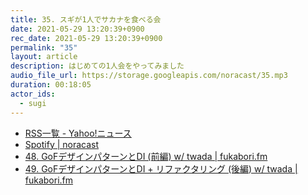 ```yaml
---
title: 35. スギが1人でサカナを食べる会
date: 2021-05-29 13:20:39+0900
rec_date: 2021-05-29 13:20:39+0900
permalink: "35"
layout: article
description: はじめての1人会をやってみました
audio_file_url: https://storage.googleapis.com/noracast/35.mp3
duration: 00:18:05
actor_ids:
  - sugi
---
```

 - [RSS一覧 - Yahoo!ニュース](https://news.yahoo.co.jp/rss)
 - [Spotify | noracast](https://open.spotify.com/show/3AaPIS3QbkbsjY8QcN15vY)
 - [48. GoFデザインパターンとDI (前編) w/ twada | fukabori.fm](https://fukabori.fm/episode/48)
 - [49. GoFデザインパターンとDI + リファクタリング (後編) w/ twada | fukabori.fm](https://fukabori.fm/episode/49)
